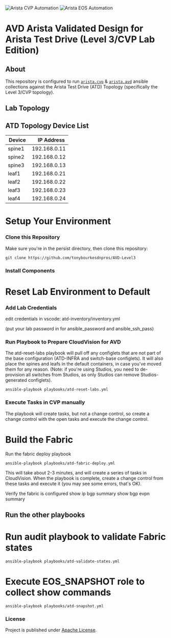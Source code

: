 ![Arista CVP Automation](https://img.shields.io/badge/Arista-CVP%20Automation-blue) ![Arista EOS Automation](https://img.shields.io/badge/Arista-EOS%20Automation-blue)

# AVD Arista Validated Design for Arista Test Drive (Level 3/CVP Lab Edition)

## About

This repository is configured to run [`arista.cvp`](https://github.com/aristanetworks/ansible-cvp) & [`arista.avd`](https://github.com/aristanetworks/ansible-avd) ansible collections against the Arista Test Drive (ATD) Topology (specifically the Level 3/CVP topology). 


## Lab Topology



## ATD Topology Device List

| Device | IP Address   |
| ------ | ------------ |
| spine1 |192.168.0.11 |
| spine2 |192.168.0.12 |
| spine3 |192.168.0.13 |
| leaf1  |192.168.0.21 |
| leaf2  |192.168.0.22 |
| leaf3  |192.168.0.23 |
| leaf4  |192.168.0.24 |

# Setup Your Environment

### Clone this Repository
Make sure you're in the persist directory, then clone this repository:

    git clone https://github.com/tonybourkesdnpros/AVD-Level3

### Install Components


    
# Reset Lab Environment to Default

### Add Lab Credentials

edit credentials in vscode: atd-inventory/inventory.yml 

(put your lab password in for ansible_password and ansible_ssh_pass)

### Run Playbook to Prepare CloudVision for AVD

The atd-reset-labs playbook will pull off any configlets that are not part of the base configuration (ATD-INFRA and switch-base configlets). It will also place the spines and leafs in the default containers, in case you've moved them for any reason. (Note: if you're using Studios, you need to de-provision all switches from Studios, as only Studios can remove Studios-generated configlets). 

    ansible-playbook playbooks/atd-reset-labs.yml
    
### Execute Tasks in CVP manually

The playbook will create tasks, but not a change control, so create a change control with the open tasks and execute the change control. 

# Build the Fabric

Run the fabric deploy playbook

    ansible-playbook playbooks/atd-fabric-deploy.yml 

This will take about 2-3 minutes, and will create a series of tasks in CloudVision. When the playbook is complete, create a change control from these tasks and execute it (you may see some errors, that's OK). 

Verify the fabric is configured
    show ip bgp summary
    show bgp evpn summary

## Run the other playbooks

# Run audit playbook to validate Fabric states
    ansible-playbook playbooks/atd-validate-states.yml

# Execute EOS_SNAPSHOT role to collect show commands
    ansible-playbook playbooks/atd-snapshot.yml


### License

Project is published under [Apache License]().

